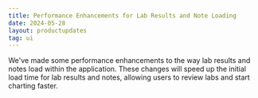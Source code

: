 ```yaml
---
title: Performance Enhancements for Lab Results and Note Loading
date: 2024-05-28
layout: productupdates
tag: ui
---
```


We've made some performance enhancements to the way lab results and notes load within the application. These changes will speed up the initial load time for lab results and notes, allowing users to review labs and start charting faster.
